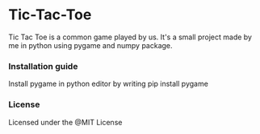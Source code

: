 # Tic-Tac-Toe
Tic Tac Toe is a common game played by us. It's a small project made by me in python using pygame and numpy package.

### Installation guide
Install pygame in python editor by writing pip install pygame

### License
Licensed under the @MIT License
